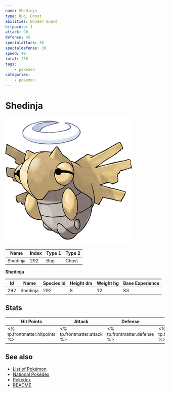 ```yaml
---
name: Shedinja
type: Bug, Ghost
abilities: Wonder Guard
hitpoints: 1
attack: 90
defense: 45
specialattack: 30
specialdefense: 30
speed: 40
total: 236
tags:
    - pokemon
categories:
    - pokemon
---
```


# Shedinja


![Shedinja](images/292.png)

| **Name** | **Index** | **Type 1** | **Type 2** |
|----|----|----|----|
| Shedinja | 292 | Bug | Ghost  |

**Shedinja** 




| **Id** | **Name** | **Species Id** | **Height dm** | **Weight hg** | **Base Experience** |
|--------|----------|----------------|------------|------------|---------------------|
| 292 | Shedinja | 292 | 8 | 12 | 83 |



## Stats

| **Hit Points** | **Attack** | **Defense** | **Special Attack** | **Special Defense** | **Speed** | **Total** |
|----------------|------------|-------------|--------------------|---------------------|-----------|-----------|
| <% tp.frontmatter.hitpoints %> | <% tp.frontmatter.attack %> | <% tp.frontmatter.defense %> | <% tp.frontmatter.specialattack %> | <% tp.frontmatter.specialdefense %> | <% tp.frontmatter.speed %> | <% tp.frontmatter.total %> |

## See also

- [List of Pokémon](../pokemon.md)
- [National Pokédex](../national_pokedex.md)
- [Pokédex](../pokedex.md)
- [README](../README.md)
